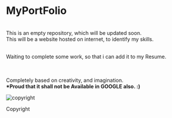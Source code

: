 # MyPortFolio
<br>This is an empty repository, which will be updated soon.
<br>This will be a website hosted on internet, to identify my skills.

<br>Waiting to complete some work, so that i can add it to my Resume.

<br><br> Completely based on creativity, and imagination.
<br><b>*Proud that it shall not be Available in GOOGLE also. :)</b>

![copyright](https://user-images.githubusercontent.com/91725049/177002461-c50fd990-9d21-4cb0-b100-fa51014cc8b2.png)

Copyright
